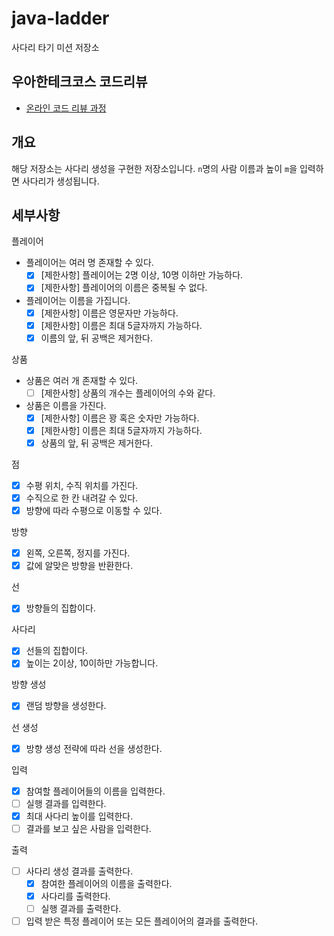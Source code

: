 # java-ladder

사다리 타기 미션 저장소

## 우아한테크코스 코드리뷰

- [온라인 코드 리뷰 과정](https://github.com/woowacourse/woowacourse-docs/blob/master/maincourse/README.md)

## 개요

해당 저장소는 사다리 생성을 구현한 저장소입니다. `n`명의 사람 이름과 높이 `m`을 입력하면 사다리가 생성됩니다.

## 세부사항

플레이어

- 플레이어는 여러 명 존재할 수 있다.
    - [x] [제한사항] 플레이어는 2명 이상, 10명 이하만 가능하다.
    - [x] [제한사항] 플레이어의 이름은 중복될 수 없다.
- 플레이어는 이름을 가집니다.
    - [x] [제한사항] 이름은 영문자만 가능하다.
    - [x] [제한사항] 이름은 최대 5글자까지 가능하다.
    - [x] 이름의 앞, 뒤 공백은 제거한다.

상품

- 상품은 여러 개 존재할 수 있다.
  - [ ] [제한사항] 상품의 개수는 플레이어의 수와 같다.
- 상품은 이름을 가진다.
  - [x] [제한사항] 이름은 꽝 혹은 숫자만 가능하다.
  - [x] [제한사항] 이름은 최대 5글자까지 가능하다.
  - [x] 상품의 앞, 뒤 공백은 제거한다.

점
- [x] 수평 위치, 수직 위치를 가진다.
- [x] 수직으로 한 칸 내려갈 수 있다.
- [x] 방향에 따라 수평으로 이동할 수 있다. 

방향

- [x] 왼쪽, 오른쪽, 정지를 가진다.
- [x] 값에 알맞은 방향을 반환한다.

선

- [x] 방향들의 집합이다.

사다리

- [x] 선들의 집합이다.
- [x] 높이는 2이상, 10이하만 가능합니다.

방향 생성

- [x] 랜덤 방향을 생성한다.

선 생성

- [x] 방향 생성 전략에 따라 선을 생성한다.

입력

- [x] 참여할 플레이어들의 이름을 입력한다.
- [ ] 실행 결과를 입력한다.
- [x] 최대 사다리 높이를 입력한다.
- [ ] 결과를 보고 싶은 사람을 입력한다.

출력

- [ ] 사다리 생성 결과를 출력한다.
  - [x] 참여한 플레이어의 이름을 출력한다.
  - [x] 사다리를 출력한다.
  - [ ] 실행 결과를 출력한다.
- [ ] 입력 받은 특정 플레이어 또는 모든 플레이어의 결과를 출력한다.
